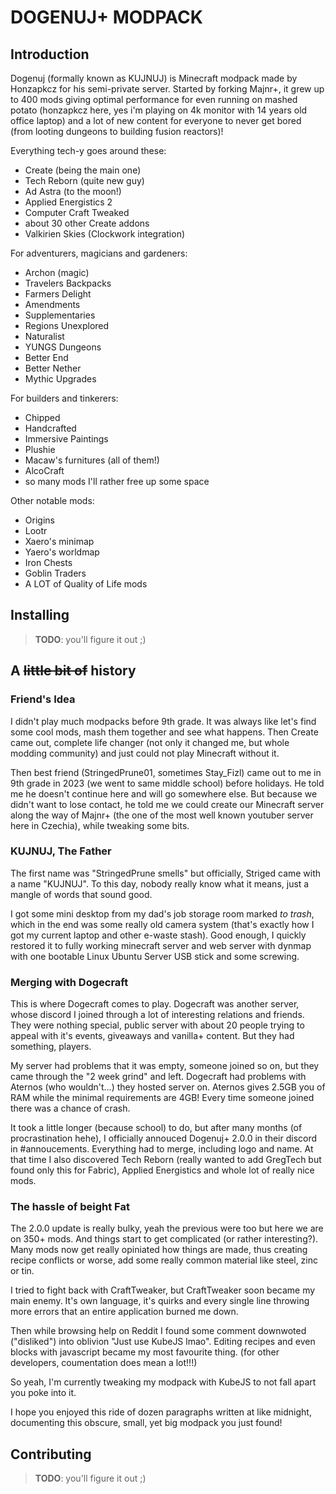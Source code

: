 # DOGENUJ+ MODPACK

## Introduction

Dogenuj (formally known as KUJNUJ) is Minecraft modpack made by Honzapkcz for his semi-private server.
Started by forking Majnr+, it grew up to 400 mods giving optimal performance for even running on mashed potato (honzapkcz here, yes i'm playing on 4k monitor with 14 years old office laptop) and a lot of new content for everyone to never get bored (from looting dungeons to building fusion reactors)!

Everything tech-y goes around these:

- Create (being the main one)
- Tech Reborn (quite new guy)
- Ad Astra (to the moon!)
- Applied Energistics 2
- Computer Craft Tweaked
- about 30 other Create addons
- Valkirien Skies (Clockwork integration)

For adventurers, magicians and gardeners:

- Archon (magic)
- Travelers Backpacks
- Farmers Delight
- Amendments
- Supplementaries
- Regions Unexplored
- Naturalist
- YUNGS Dungeons
- Better End
- Better Nether
- Mythic Upgrades

For builders and tinkerers:

- Chipped
- Handcrafted
- Immersive Paintings
- Plushie
- Macaw's furnitures (all of them!)
- AlcoCraft
- so many mods I'll rather free up some space

Other notable mods:

- Origins
- Lootr
- Xaero's minimap
- Yaero's worldmap
- Iron Chests
- Goblin Traders
- A LOT of Quality of Life mods

## Installing

> **TODO**: you'll figure it out ;)

## A ~~little bit of~~ history

### Friend's Idea

I didn't play much modpacks before 9th grade. It was always like let's find some cool mods,
mash them together and see what happens. Then Create came out, complete life changer (not only it changed me,
but whole modding community) and just could not play Minecraft without it.

Then best friend (StringedPrune01, sometimes Stay_Fizl) came out to me in 9th grade in 2023 (we went to same middle school) before holidays. He told me he doesn't continue here and will go somewhere else. But because we
didn't want to lose contact, he told me we could create our Minecraft server along the way of Majnr+ (the 
one of the most well known youtuber server here in Czechia), while tweaking some bits.

### KUJNUJ, The Father

The first name was "StringedPrune smells" but officially, Striged came with a name "KUJNUJ". To this day,
nobody really know what it means, just a mangle of words that sound good.

I got some mini desktop from my dad's job storage room marked *to trash*, which in the end was some really
old camera system (that's exactly how I got my current laptop and other e-waste stash). Good enough,
I quickly restored it to fully working minecraft server and web server with dynmap with one bootable Linux
Ubuntu Server USB stick and some screwing.

### Merging with Dogecraft

This is where Dogecraft comes to play. Dogecraft was another server, whose discord I joined through a lot
of interesting relations and friends. They were nothing special, public server with about 20 people trying
to appeal with it's events, giveaways and vanilla+ content. But they had something, players.

My server had problems that it was empty, someone joined so on, but they came through the "2 week grind" and
left. Dogecraft had problems with Aternos (who wouldn't...) they hosted server on. Aternos gives 2.5GB you of 
RAM while the minimal requirements are 4GB! Every time someone joined there was a chance of crash.

It took a little longer (because school) to do, but after many months (of procrastination hehe), I officially
annouced Dogenuj+ 2.0.0 in their discord in #annoucements. Everything had to merge, including logo and name.
At that time I also discovered Tech Reborn (really wanted to add GregTech but found only this for Fabric),
Applied Energistics and whole lot of really nice mods.

### The hassle of beight Fat

The 2.0.0 update is really bulky, yeah the previous were too but here we are on 350+ mods. And things start
to get complicated (or rather interesting?). Many mods now get really opiniated how things are made,
thus creating recipe conflicts or worse, add some really common material like steel, zinc or tin.

I tried to fight back with CraftTweaker, but CraftTweaker soon became my main enemy. It's own language,
it's quirks and every single line throwing more errors that an entire application burned me down.

Then while browsing help on Reddit I found some comment downwoted ("disliked") into oblivion "Just use KubeJS
lmao". Editing recipes and even blocks with javascript became my most favourite thing. (for other developers,
coumentation does mean a lot!!!)

So yeah, I'm currently tweaking my modpack with KubeJS to not fall apart you poke into it.

I hope you enjoyed this ride of dozen paragraphs written at like midnight, documenting this obscure, small,
yet big modpack you just found!

## Contributing

> **TODO**: you'll figure it out ;)